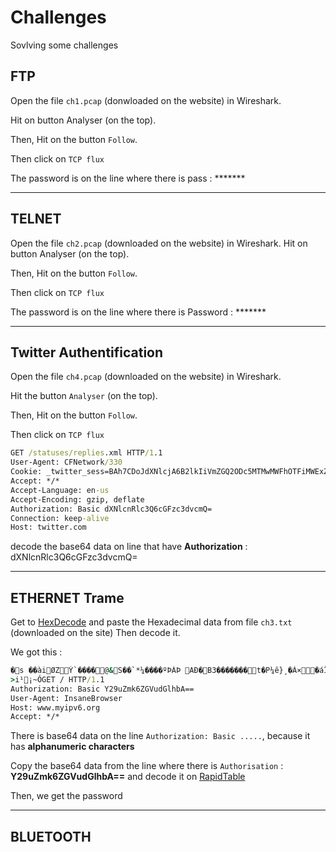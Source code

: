 # Challenges

Sovlving some challenges

## FTP

Open the file `ch1.pcap` (donwloaded on the website) in Wireshark.

Hit on button Analyser (on the top).

Then, Hit on the button `Follow`.

Then click on `TCP flux`

The password is on the line where there is pass : *******

---

## TELNET

Open the file `ch2.pcap` (downloaded on the website) in Wireshark.
Hit on button Analyser (on the top).

Then, Hit on the button `Follow`.

Then click on `TCP flux`

The password is on the line where there is Password : *******

---

## Twitter Authentification

Open the file `ch4.pcap` (downloaded on the website) in Wireshark.

Hit the button `Analyser` (on the top).

Then, Hit on the button `Follow`.

Then click on `TCP flux`

```cmd
GET /statuses/replies.xml HTTP/1.1
User-Agent: CFNetwork/330
Cookie: _twitter_sess=BAh7CDoJdXNlcjA6B2lkIiVmZGQ2ODc5MTMwMWFhOTFiMWExZDViZmQwMGEz%250AOWNkMyIKZmxhc2hJQzonQWN0aW9uQ29udHJvbGxlcjo6Rmxhc2g6OkZsYXNo%250ASGFzaHsABjoKQHVzZWR7AA%253D%253D--ea12e7bc090d05202cd7e3f972c2b4414a97f657
Accept: */*
Accept-Language: en-us
Accept-Encoding: gzip, deflate
Authorization: Basic dXNlcnRlc3Q6cGFzc3dvcmQ=
Connection: keep-alive
Host: twitter.com
```

decode the base64 data on line that have **Authorization** :
dXNlcnRlc3Q6cGFzc3dvcmQ=

---

## ETHERNET Trame

Get to [HexDecode](https://www.convertstring.com/fr/EncodeDecode/HexDecode) and paste the Hexadecimal data from file `ch3.txt` (downloaded on the site)
Then decode it.

We got this :

```cmd
�s ��àiØZÝ`����@&S��`*¼����ºÞÀÞ AÐ�B3�������t�P¼ê}¸�Á×�áÏ ��
>i¹¡~ÓGET / HTTP/1.1
Authorization: Basic Y29uZmk6ZGVudGlhbA==
User-Agent: InsaneBrowser
Host: www.myipv6.org
Accept: */*
```

There is base64 data on the line `Authorization: Basic .....`, because it has **alphanumeric characters**

Copy the base64 data from the line where there is `Authorisation` : **Y29uZmk6ZGVudGlhbA==** and decode it on [RapidTable](https://www.rapidtables.com/web/tools/base64-decode.html)

Then, we get the password

---

## BLUETOOTH
